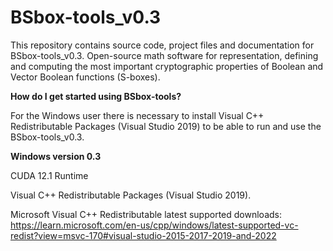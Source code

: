 # BSbox-tools_v0.3
This repository contains source code, project files and documentation for BSbox-tools_v0.3. Open-source math software for representation, defining and computing the most important cryptographic properties of Boolean and Vector Boolean functions (S-boxes).


**How do I get started using BSbox-tools?**

For the Windows user there is necessary to install Visual C++ Redistributable Packages (Visual Studio 2019) to be able to run and use the BSbox-tools_v0.3. 

**Windows version 0.3**

CUDA 12.1 Runtime

Visual C++ Redistributable Packages (Visual Studio 2019).

Microsoft Visual C++ Redistributable latest supported downloads:
https://learn.microsoft.com/en-us/cpp/windows/latest-supported-vc-redist?view=msvc-170#visual-studio-2015-2017-2019-and-2022
